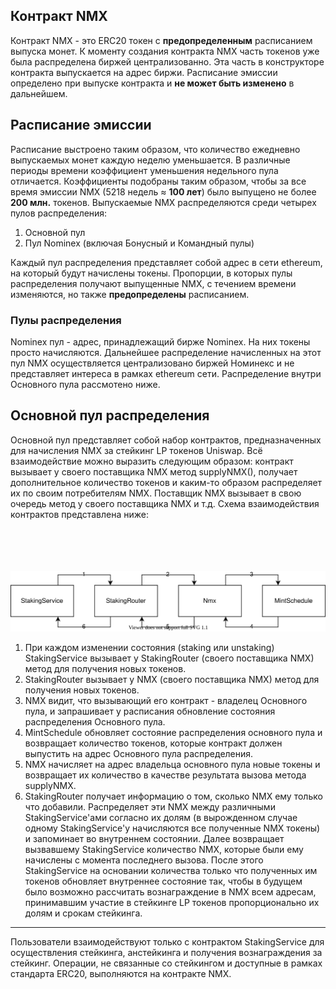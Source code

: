 ## Контракт NMX
Контракт NMX - это ERC20 токен с **предопределенным** расписанием выпуска монет. К моменту создания контракта NMX часть токенов уже была распределена биржей централизованно. Эта часть в конструкторе контракта выпускается на адрес биржи.
Расписание эмиссии определено при выпуске контракта и **не может быть изменено** в дальнейшем.

## Расписание эмиссии
Расписание выстроено таким образом, что количество ежедневно выпускаемых монет каждую неделю уменьшается. В различные периоды времени коэффициент уменьшения недельного пула отличается. Коэффициенты подобраны таким образом, чтобы за все время эмиссии NMX (5218 недель ≈ **100 лет**) было выпущено не более **200 млн.** токенов. 
Выпускаемые NMX распределяются среди четырех пулов распределения:
1. Основной пул
2. Пул Nominex (включая Бонусный и Командный пулы)

Каждый пул распределения представляет собой адрес в сети ethereum, на который будут начислены токены. Пропорции, в которых пулы распределения получают выпущенные NMX, с течением времени изменяются, но также **предопределены** расписанием.

### Пулы распределения
Nominex пул - адрес, принадлежащий бирже Nominex. На них токены просто начисляются. Дальнейшее распределение начисленных на этот пул NMX осуществляется централизовано биржей Номинекс и не представляет интереса в рамках ethereum сети. Распределение внутри Основного пула рассмотено ниже.

## Основной пул распределения
Основной пул представляет собой набор контрактов, предназначенных для начисления NMX за стейкинг LP токенов Uniswap. Всё взаимодействие можно выразить следующим образом: контракт вызывает у своего поставщика NMX метод supplyNMX(), получает дополнительное количество токенов и каким-то образом распределяет их по своим потребителям NMX. Поставщик NMX вызывает в свою очередь метод у своего поставщика NMX и т.д. Схема взаимодействия контрактов представлена ниже:

                                                                                                                           
![схема взаимодействия контрактов](contracts_schema.svg)


1. При каждом изменении состояния (staking или unstaking) StakingService вызывает у StakingRouter (своего поставщика NMX) метод для получения новых токенов.
2. StakingRouter вызывает у NMX (своего поставщика NMX) метод для получения новых токенов.
3. NMX видит, что вызывающий его контракт - владелец Основного пула, и запрашивает у расписания обновление состояния распределения Основного пула.
4. MintSchedule обновляет состояние распределения основного пула и возвращает количество токенов, которые контракт должен выпустить на адрес Основного пула распределения.
5. NMX начисляет на адрес владельца основного пула новые токены и возвращает их количество в качестве результата вызова метода supplyNMX.
6. StakingRouter получает информацию о том, сколько NMX ему только что добавили. Распределяет эти NMX между различными StakingService'ами согласно их долям (в вырожденном случае одному StakingService'у начисляются все полученные NMX токены) и запоминает во внутреннем состоянии. Далее возвращает вызвавшему StakingService количество NMX, которые были ему начислены с момента последнего вызова. После этого StakingService на основании количества только что полученных им токенов обновляет внутреннее состояние так, чтобы в будущем было возможно рассчитать вознаграждение в NMX всем адресам, принимавшим участие в стейкинге LP токенов пропорционально их долям и срокам стейкинга.

---

Пользователи взаимодействуют только с контрактом StakingService для осуществления стейкинга, анстейкинга и получения вознаграждения за стейкинг. Операции, не связанные со стейкингом и доступные в рамках стандарта ERC20, выполняются на контракте NMX.
